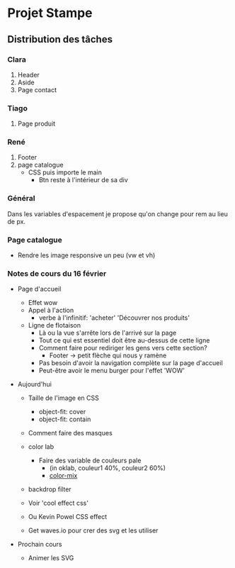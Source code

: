 # Projet Stampe

## Distribution des tâches

### Clara

1. Header
2. Aside
3. Page contact


### Tiago

1. Page produit

### René

1. Footer
2. page catalogue
    - CSS puis importe le main
        - Btn reste à l'intérieur de sa div


### Général

Dans les variables d'espacement je propose qu'on change pour rem au lieu de px.

### Page catalogue

- Rendre les image responsive un peu (vw et vh)


### Notes de cours du 16 février

- Page d'accueil
    - Effet wow
    - Appel à l'action
        - verbe à l'infinitif: 'acheter' 'Découvrer nos produits'
    - Ligne de flotaison
        - Là ou la vue s'arrête lors de l'arrivé sur la page
        - Tout ce qui est essentiel doit être au-dessus de cette ligne
        - Comment faire pour rediriger les gens vers cette section?
            - Footer -> petit flèche qui nous y ramène
        - Pas besoin d'avoir la navigation complète sur la page d'accueil
        - Peut-être avoir le menu burger pour l'effet 'WOW'

- Aujourd'hui
    - Taille de l'image en CSS
        - object-fit: cover
        - object-fit: contain
    - Comment faire des masques
    - color lab
        - Faire des variable de couleurs pale
            - (in oklab, couleur1 40%, couleur2 60%)
            - [color-mix](https://developer.mozilla.org/en-US/docs/Web/CSS/color_value/color-mix)

    - backdrop filter
    - Voir 'cool effect css'
    - Ou Kevin Powel CSS effect
    - Get waves.io pour crer des svg et les utiliser


- Prochain cours
    - Animer les SVG